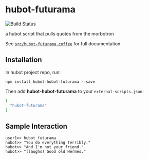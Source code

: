 # hubot-futurama

[![Build Status](https://travis-ci.org/bdashrad/hubot-futurama.svg?branch=master)](https://travis-ci.org/bdashrad/hubot-futurama)

a hubot script that pulls quotes from the morbotron

See [`src/hubot-futurama.coffee`](src/hubot-futurama.coffee) for full documentation.

## Installation

In hubot project repo, run:

`npm install hubot-hubot-futurama --save`

Then add **hubot-hubot-futurama** to your `external-scripts.json`:

```json
[
  "hubot-futurama"
]
```

## Sample Interaction

```
user1>> hubot futurama
hubot>> "You do everything terribly."
hubot>> "And I'm not your friend."
hubot>> "(laughs) Good old Hermes."
```
